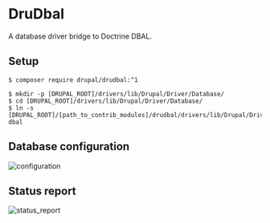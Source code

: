 # DruDbal
A database driver bridge to Doctrine DBAL.

## Setup
```
$ composer require drupal/drudbal:^1
```

```
$ mkdir -p [DRUPAL_ROOT]/drivers/lib/Drupal/Driver/Database/
$ cd [DRUPAL_ROOT]/drivers/lib/Drupal/Driver/Database/
$ ln -s [DRUPAL_ROOT]/[path_to_contrib_modules]/drudbal/drivers/lib/Drupal/Driver/Database/dbal dbal
```

## Database configuration
![configuration](https://cloud.githubusercontent.com/assets/1174864/24586418/7f86feb4-17a0-11e7-820f-eb1483dad07f.png)

## Status report
![status_report](https://cloud.githubusercontent.com/assets/1174864/24586319/d294c5f8-179d-11e7-8cb7-884522124e8c.png)
